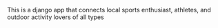 This is a django app that connects local sports enthusiast, athletes, and outdoor activity lovers of all types
